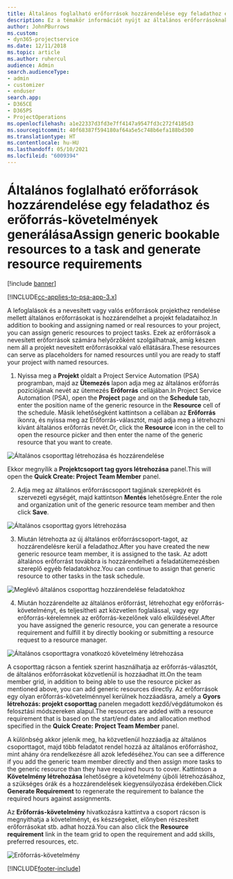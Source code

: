 ```yaml
---
title: Általános foglalható erőforrások hozzárendelése egy feladathoz és projektcsoporthoz
description: Ez a témakör információt nyújt az általános erőforrásoknak a feladatokhoz és a projektcsoportokhoz való foglalásáról.
author: JohnPBurrows
ms.custom:
- dyn365-projectservice
ms.date: 12/11/2018
ms.topic: article
ms.author: ruhercul
audience: Admin
search.audienceType:
- admin
- customizer
- enduser
search.app:
- D365CE
- D365PS
- ProjectOperations
ms.openlocfilehash: a1e22337d3fd3e7ff4147a9547fd3c272f4185d3
ms.sourcegitcommit: 40f68387f594180af64a5e5c748b6efa188bd300
ms.translationtype: HT
ms.contentlocale: hu-HU
ms.lasthandoff: 05/10/2021
ms.locfileid: "6009394"
---
```

# <a name="assign-generic-bookable-resources-to-a-task-and-generate-resource-requirements"></a><span data-ttu-id="12275-103">Általános foglalható erőforrások hozzárendelése egy feladathoz és erőforrás-követelmények generálása</span><span class="sxs-lookup"><span data-stu-id="12275-103">Assign generic bookable resources to a task and generate resource requirements</span></span> 

[!include [banner](../includes/psa-now-project-operations.md)]

[!INCLUDE[cc-applies-to-psa-app-3.x](../includes/cc-applies-to-psa-app-3x.md)]

<span data-ttu-id="12275-104">A lefoglalások és a nevesített vagy valós erőforrások projekthez rendelése mellett általános erőforrásokat is hozzárendelhet a projekt feladataihoz.</span><span class="sxs-lookup"><span data-stu-id="12275-104">In addition to booking and assigning named or real resources to your project, you can assign generic resources to project tasks.</span></span> <span data-ttu-id="12275-105">Ezek az erőforrások a nevesített erőforrások számára helyőrzőként szolgálhatnak, amíg készen nem áll a projekt nevesített erőforrásokkal való ellátására.</span><span class="sxs-lookup"><span data-stu-id="12275-105">These resources can serve as placeholders for named resources until you are ready to staff your project with named resources.</span></span> 

1. <span data-ttu-id="12275-106">Nyissa meg a **Projekt** oldalt a Project Service Automation (PSA) programban, majd az **Ütemezés** lapon adja meg az általános erőforrás pozíciójának nevét az ütemezés **Erőforrás** cellájában.</span><span class="sxs-lookup"><span data-stu-id="12275-106">In Project Service Automation (PSA), open the **Project** page and on the **Schedule** tab, enter the position name of the generic resource in the **Resource** cell of the schedule.</span></span> <span data-ttu-id="12275-107">Másik lehetőségként kattintson a cellában az **Erőforrás** ikonra, és nyissa meg az Erőforrás-választót, majd adja meg a létrehozni kívánt általános erőforrás nevét.</span><span class="sxs-lookup"><span data-stu-id="12275-107">Or, click the **Resource** icon in the cell to open the resource picker and then enter the name of the generic resource that you want to create.</span></span>

![Általános csoporttag létrehozása és hozzárendelése](media/RM-how-to-9.png)

<span data-ttu-id="12275-109">Ekkor megnyílik a **Projektcsoport tag gyors létrehozása** panel.</span><span class="sxs-lookup"><span data-stu-id="12275-109">This will open the **Quick Create: Project Team Member** panel.</span></span> 

2. <span data-ttu-id="12275-110">Adja meg az általános erőforráscsoport tagjának szerepkörét és szervezeti egységét, majd kattintson **Mentés** lehetőségre.</span><span class="sxs-lookup"><span data-stu-id="12275-110">Enter the role and organization unit of the generic resource team member and then click **Save**.</span></span>

![Általános csoporttag gyors létrehozása](media/RM-how-to-10.png)

3. <span data-ttu-id="12275-112">Miután létrehozta az új általános erőforráscsoport-tagot, az hozzárendelésre kerül a feladathoz.</span><span class="sxs-lookup"><span data-stu-id="12275-112">After you have created the new generic resource team member, it is assigned to the task.</span></span> <span data-ttu-id="12275-113">Az adott általános erőforrást továbbra is hozzárendelheti a feladatütemezésben szereplő egyéb feladatokhoz.</span><span class="sxs-lookup"><span data-stu-id="12275-113">You can continue to assign that generic resource to other tasks in the task schedule.</span></span>

![Meglévő általános csoporttag hozzárendelése feladatokhoz](media/RM-how-to-11.png)

4. <span data-ttu-id="12275-115">Miután hozzárendelte az általános erőforrást, létrehozhat egy erőforrás-követelményt, és teljesítheti azt közvetlen foglalással, vagy egy erőforrás-kérelemnek az erőforrás-kezelőnek való elküldésével.</span><span class="sxs-lookup"><span data-stu-id="12275-115">After you have assigned the generic resource, you can generate a resource requirement and fulfill it by directly booking or submitting a resource request to a resource manager.</span></span>

![Általános csoporttagra vonatkozó követelmény létrehozása](media/RM-how-to-12.png)

<span data-ttu-id="12275-117">A csoporttag rácson a fentiek szerint használhatja az erőforrás-választót, de általános erőforrásokat közvetlenül is hozzáadhat itt.</span><span class="sxs-lookup"><span data-stu-id="12275-117">On the team member grid, in addition to being able to use the resource picker as mentioned above, you can add generic resources directly.</span></span> <span data-ttu-id="12275-118">Az erőforrások egy olyan erőforrás-követelménnyel kerülnek hozzáadásra, amely a **Gyors létrehozás: projekt csoporttag** panelen megadott kezdő/végdátumokon és felosztási módszereken alapul.</span><span class="sxs-lookup"><span data-stu-id="12275-118">The resources are added with a resource requirement that is based on the start/end dates and allocation method specified in the **Quick Create: Project Team Member** panel.</span></span>

<span data-ttu-id="12275-119">A különbség akkor jelenik meg, ha közvetlenül hozzáadja az általános csoporttagot, majd több feladatot rendel hozzá az általános erőforráshoz, mint ahány óra rendelkezésre áll azok lefedéséhez.</span><span class="sxs-lookup"><span data-stu-id="12275-119">You can see a difference if you add the generic team member directly and then assign more tasks to the generic resource than they have required hours to cover.</span></span> <span data-ttu-id="12275-120">Kattintson a **Követelmény létrehozása** lehetőségre a követelmény újbóli létrehozásához, a szükséges órák és a hozzárendelések kiegyensúlyozása érdekében.</span><span class="sxs-lookup"><span data-stu-id="12275-120">Click **Generate Requirement** to regenerate the requirement to balance the required hours against assignments.</span></span>

<span data-ttu-id="12275-121">Az **Erőforrás-követelmény** hivatkozásra kattintva a csoport rácson is megnyithatja a követelményt, és készségeket, előnyben részesített erőforrásokat stb. adhat hozzá.</span><span class="sxs-lookup"><span data-stu-id="12275-121">You can also click the **Resource requirement** link in the team grid to open the requirement and add skills, preferred resources, etc.</span></span>

![Erőforrás-követelmény](media/RM-how-to-13.png)



[!INCLUDE[footer-include](../includes/footer-banner.md)]